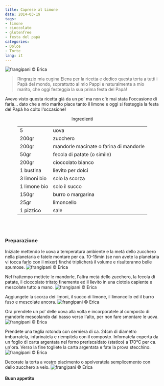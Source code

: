 ```yaml
---
title: Caprese al Limone
date: 2014-03-19
tags:
- limone
- cioccolato
- glutenfree
- festa del papà
categories:
- Dolce
- Torte
lang: it
---
```

![](../2014-03-19-caprese-al-limone/header.jpg "frangipani © Erica")

> Ringrazio mia cugina Elena per la ricetta e dedico questa torta a tutti i Papà del mondo, soprattutto al mio Pappi e naturalmente a mio marito, che oggi festeggia la sua prima festa del Papà!

Avevo visto questa ricetta già da un po' ma non c'è mai stata l'occasione di farla... dato che a mio marito piace tanto il limone e oggi si festeggia la festa del Papà ho colto l'occasione!

<div id="wrapper" style="text-align: center">
  <div id="yourdiv" style="display: inline-block;">
    <div class="ingredients">
      <div class="ingredients-title">Ingredienti</div>
      <table>
        <tbody>
          <tr>
            <td>5</td>
            <td>uova</td>
          </tr>
          <tr>
            <td>200gr</td>
            <td>zucchero</td>
          </tr>
          <tr>
            <td>200gr</td>
            <td>mandorle macinate o farina di mandorle</td>
          </tr>
          <tr>
            <td>50gr</td>
            <td>fecola di patate (o simile)</td>
          </tr>
          <tr>
            <td>200gr</td>
            <td>cioccolato bianco</td>
          </tr>
          <tr>
            <td>1 bustina</td>
            <td>lievito per dolci</td>
          </tr>
          <tr>
            <td>3 limoni bio</td>
            <td>solo la scorza</td>
          </tr>
          <tr>
            <td>1 limone bio</td>
            <td>solo il succo</td>
          </tr>
          <tr>
            <td>150gr</td>
            <td>burro o margarina</td>
          </tr>
          <tr>
            <td>25gr</td>
            <td>limoncello</td>
          </tr>
          <tr>
            <td>1 pizzico</td>
            <td>sale</td>
          </tr>
        </tbody>
      </table>
      <br></br>
    </div>
  </div>
</div>


<h3>
  <font color="grey">
    <i class="fa-solid fa-gears"></i>
  </font> Preparazione
</h3>

Iniziate mettendo le uova a temperatura ambiente e la metà dello zucchero nella planetaria e fatele montare per ca. 10-15min (se non avete la planetaria vi tocca farlo con il mixer) finché triplicherà il volume e risulteranno belle spumose.
![](../2014-03-19-caprese-al-limone/uova.jpg "frangipani © Erica")

Nel frattempo mettete le mandorle, l'altra metà dello zucchero, la fecola di patate, il cioccolato tritato finemente ed il lievito in una ciotola capiente e mescolate tutto a mano.
![](../2014-03-19-caprese-al-limone/asciutti.jpg "frangipani © Erica")

Aggiungete la scorza dei limoni, il succo di limone, il limoncello ed il burro fuso e mescolate ancora.
![](../2014-03-19-caprese-al-limone/umidi.jpg "frangipani © Erica")

Ora prendete un po' delle uova alla volta e incorporatele al composto di mandorle mescolando dal basso verso l'alto, per non fare smontare le uova.
![](../2014-03-19-caprese-al-limone/impasto.jpg "frangipani © Erica")

Prendete una teglia rotonda con cerniera di ca. 24cm di diametro imburratela, infarinatela e riempitela con il composto. Infornatela coperta da un foglio di carta argentata nel forno preriscaldato (statico) a 170°C per ca. un'ora. Verso la fine togliete la carta argentata e fate la prova stecchino.
![](../2014-03-19-caprese-al-limone/sfornata.jpg "frangipani © Erica")

Decorate la torta a vostro piacimento o spolveratela semplicemento con dello zucchero a velo.
![](../2014-03-19-caprese-al-limone/risultato.jpg "frangipani © Erica")



<h4>Buon appetito
  <font color="red">
    <i class="fa-regular fa-face-smile"></i>
  </font>
</h4>